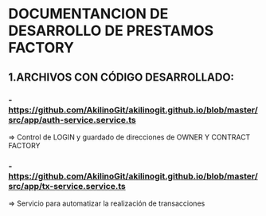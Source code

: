 #                                                             DOCUMENTANCION DE DESARROLLO DE PRESTAMOS FACTORY
## 1.ARCHIVOS CON CÓDIGO DESARROLLADO:
### -https://github.com/AkilinoGit/akilinogit.github.io/blob/master/src/app/auth-service.service.ts
=> Control de LOGIN y guardado de direcciones de OWNER Y CONTRACT FACTORY
### -https://github.com/AkilinoGit/akilinogit.github.io/blob/master/src/app/tx-service.service.ts
=> Servicio para automatizar la realización de transacciones 
